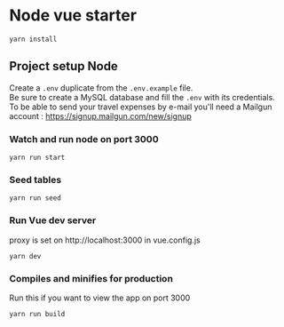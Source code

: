 # Node vue starter

```
yarn install
```

## Project setup Node

Create a `.env` duplicate from the `.env.example` file.<br>
Be sure to create a MySQL database and fill the `.env` with its credentials.<br>
To be able to send your travel expenses by e-mail you'll need a Mailgun account : https://signup.mailgun.com/new/signup

### Watch and run node on port 3000

```
yarn run start
```

### Seed tables

```
yarn run seed
```

### Run Vue dev server

proxy is set on http://localhost:3000 in vue.config.js

```
yarn dev
```

### Compiles and minifies for production

Run this if you want to view the app on port 3000

```
yarn run build
```
